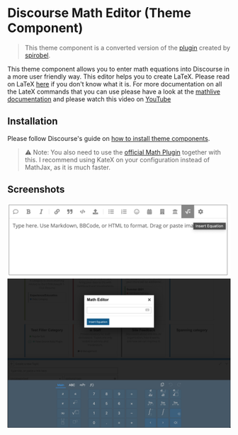 # Discourse Math Editor (Theme Component)

> This theme component is a converted version of the [plugin](https://github.com/spirobel/discourse-matheditor) created by [spirobel](https://github.com/spirobel).

This theme component allows you to enter math equations into Discourse in a more user friendly way. This editor helps you to create LaTeX. Please read on LaTeX [here](https://en.wikipedia.org/wiki/LaTeX) if you don't know what it is. For more documentation on all the LateX commands that you can use please have a look at the [mathlive documentation](http://mathlive.io/) and please watch this video on [YouTube](https://youtu.be/SOxe3-lxXlk)

## Installation

Please follow Discourse's guide on [how to install theme components](https://meta.discourse.org/t/how-do-i-install-a-theme-or-theme-component/63682).

> ⚠️ Note: You also need to use the [official Math Plugin](https://meta.discourse.org/t/discourse-math-plugin/65770) together with this. I recommend using KateX on your configuration instead of MathJax, as it is much faster.

## Screenshots

![Toggle](.github/images/toolbar-item.png)
![Toggle](.github/images/keyboard.png)
